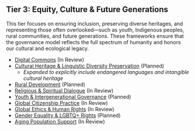 ## Tier 3: Equity, Culture & Future Generations

This tier focuses on ensuring inclusion, preserving diverse heritages, and representing those often overlooked—such as youth, Indigenous peoples, rural communities, and future generations. These frameworks ensure that the governance model reflects the full spectrum of humanity and honors our cultural and ecological legacy.

- [Digital Commons](/frameworks/docs/implementation/digital) (In Review)
- [Cultural Heritage & Linguistic Diversity Preservation](/frameworks/docs/implementation/culture) (Planned)
  - *Expanded to explicitly include endangered languages and intangible cultural heritage*
- [Rural Development](/frameworks/docs/implementation/rural) (Planned)
- [Religious & Spiritual Dialogue](/frameworks/docs/implementation/spiritual) (In Review)
- [Youth & Intergenerational Governance](/frameworks/docs/implementation/youth) (Planned)
- [Global Citizenship Practice](/frameworks/global-citizenship/full-framework) (In Review)
- [Global Ethics & Human Rights](/frameworks/docs/implementation/ethics) (In Review)
- [Gender Equality & LGBTQ+ Rights](/frameworks/docs/implementation/gender) (Planned)
- [Aging Population Support](/frameworks/docs/implementation/aging) (In Review)
